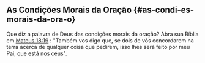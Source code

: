 ## As Condições Morais da Oração {#as-condi-es-morais-da-ora-o}

Que diz a palavra de Deus das condições morais da oração? Abra sua Bíblia em [Mateus 18:19](http://bibliaonline.com.br/acf/mt/18/19) : &quot;Também vos digo que, se dois de vós concordarem na terra acerca de qualquer coisa que pedirem, isso lhes será feito por meu Pai, que está nos céus&quot;.